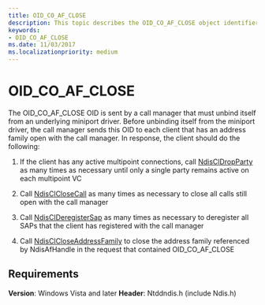 ```yaml
---
title: OID_CO_AF_CLOSE
description: This topic describes the OID_CO_AF_CLOSE object identifier (OID).
keywords:
- OID_CO_AF_CLOSE
ms.date: 11/03/2017
ms.localizationpriority: medium
---
```


# OID_CO_AF_CLOSE

The OID_CO_AF_CLOSE OID is sent by a call manager that must unbind itself from an underlying miniport driver. Before unbinding itself from the miniport driver, the call manager sends this OID to each client that has an address family open with the call manager. In response, the client should do the following:

1. If the client has any active multipoint connections, call [NdisClDropParty](/windows-hardware/drivers/ddi/ndis/nf-ndis-ndiscldropparty) as many times as necessary until only a single party remains active on each multipoint VC

2. Call [NdisClCloseCall](/windows-hardware/drivers/ddi/ndis/nf-ndis-ndisclclosecall) as many times as necessary to close all calls still open with the call manager

3. Call [NdisClDeregisterSap](/windows-hardware/drivers/ddi/ndis/nf-ndis-ndisclderegistersap) as many times as necessary to deregister all SAPs that the client has registered with the call manager

4. Call [NdisClCloseAddressFamily](/windows-hardware/drivers/ddi/ndis/nf-ndis-ndisclcloseaddressfamily) to close the address family referenced by NdisAfHandle in the request that contained OID_CO_AF_CLOSE

## Requirements

**Version**: Windows Vista and later
**Header**: Ntddndis.h (include Ndis.h)

